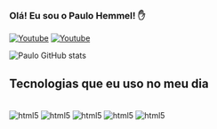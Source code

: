 

### Olá! Eu sou o Paulo Hemmel! ✋

[![Youtube](https://img.shields.io/badge/YouTube-FF0000?style=for-the-badge&logo=youtube&logoColor=white)](https://www.youtube.com/@paulohemmel)
[![Youtube](https://img.shields.io/badge/Instagram-E4405F?style=for-the-badge&logo=instagram&logoColor=white)](https://www.instagram.com/paulohemmels)

![Paulo GitHub stats](https://github-readme-stats.vercel.app/api?username=paulohemmel&show_icons=true&theme=radical)

## Tecnologias que eu uso no meu dia

<div style="display: inline_block"><br/>
    <img align="center" alt="html5" src="https://img.shields.io/badge/HTML5-E34F26?style=for-the-badge&logo=html5&logoColor=white" />
    <img align="center" alt="html5" src="https://img.shields.io/badge/CSS3-1572B6?style=for-the-badge&logo=css3&logoColor=white" />
    <img align="center" alt="html5" src="https://img.shields.io/badge/JavaScript-F7DF1E?style=for-the-badge&logo=javascript&logoColor=black" />
    <img align="center" alt="html5" src="https://img.shields.io/badge/C-00599C?style=for-the-badge&logo=c&logoColor=white" />
    <img align="center" alt="html5" src="https://img.shields.io/badge/C%2B%2B-00599C?style=for-the-badge&logo=c%2B%2B&logoColor=white" />
</div>



